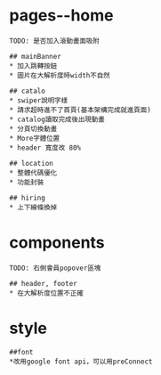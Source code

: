 # pages--home
    TODO: 是否加入滾動畫面吸附

    ## mainBanner
    * 加入跳轉按鈕
    * 圖片在大解析度時width不自然

    ## catalo
    * swiper說明字樣
    * 請求超時進不了首頁(基本架構完成就進頁面) 
    * catalog讀取完成後出現動畫
    * 分頁切換動畫
    * More字體位置
    * header 寬度改 80%

    ## location
    * 整體代碼優化
    * 功能封裝

    ## hiring
    * 上下線條換掉

# components
    TODO: 右側會員popover區塊

    ## header, footer
    * 在大解析度位置不正確

# style
    ##font
    *改用google font api，可以用preConnect